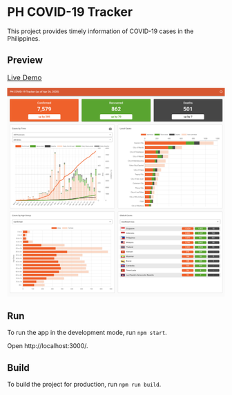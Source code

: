 # PH COVID-19 Tracker

This project provides timely information of COVID-19 cases in the Philippines.

## Preview

[<span style="font-size:16px">Live Demo</span>](https://covid19ph-tracker.herokuapp.com)

![PH COVID-19 Tracker Preview](src/images/preview_v3.png)

## Run

To run the app in the development mode, run `npm start`.

Open http://localhost:3000/.

## Build

To build the project for production, run `npm run build`.
